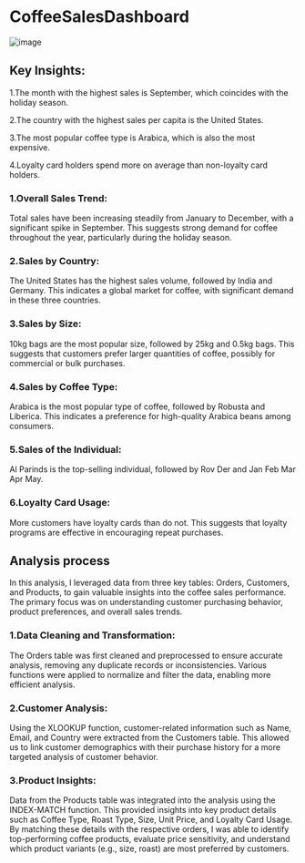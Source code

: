 # CoffeeSalesDashboard

![image](https://github.com/user-attachments/assets/7612e23a-f7ed-4307-8961-e69bc8bfed12)


## Key Insights:
1.The month with the highest sales is September, which coincides with the holiday season.

2.The country with the highest sales per capita is the United States.

3.The most popular coffee type is Arabica, which is also the most expensive.

4.Loyalty card holders spend more on average than non-loyalty card holders.

### 1.Overall Sales Trend:
Total sales have been increasing steadily from January to December, with a significant spike in September.
This suggests strong demand for coffee throughout the year, particularly during the holiday season.

### 2.Sales by Country:
The United States has the highest sales volume, followed by India and Germany.
This indicates a global market for coffee, with significant demand in these three countries.

### 3.Sales by Size:
10kg bags are the most popular size, followed by 25kg and 0.5kg bags.
This suggests that customers prefer larger quantities of coffee, possibly for commercial or bulk purchases.

### 4.Sales by Coffee Type:
Arabica is the most popular type of coffee, followed by Robusta and Liberica.
This indicates a preference for high-quality Arabica beans among consumers.

### 5.Sales of the Individual:
Al Parinds is the top-selling individual, followed by Rov Der and Jan Feb Mar Apr May.

### 6.Loyalty Card Usage:
More customers have loyalty cards than do not.
This suggests that loyalty programs are effective in encouraging repeat purchases.

## Analysis process
In this analysis, I leveraged data from three key tables: Orders, Customers, and Products, to gain valuable insights into the coffee sales performance. The primary focus was on understanding customer purchasing behavior, product preferences, and overall sales trends.

### 1.Data Cleaning and Transformation:
The Orders table was first cleaned and preprocessed to ensure accurate analysis, removing any duplicate records or inconsistencies. Various functions were applied to normalize and filter the data, enabling more efficient analysis.

### 2.Customer Analysis:
Using the XLOOKUP function, customer-related information such as Name, Email, and Country were extracted from the Customers table. This allowed us to link customer demographics with their purchase history for a more targeted analysis of customer behavior.

### 3.Product Insights:
Data from the Products table was integrated into the analysis using the INDEX-MATCH function. This provided insights into key product details such as Coffee Type, Roast Type, Size, Unit Price, and Loyalty Card Usage.
By matching these details with the respective orders, I was able to identify top-performing coffee products, evaluate price sensitivity, and understand which product variants (e.g., size, roast) are most preferred by customers.

